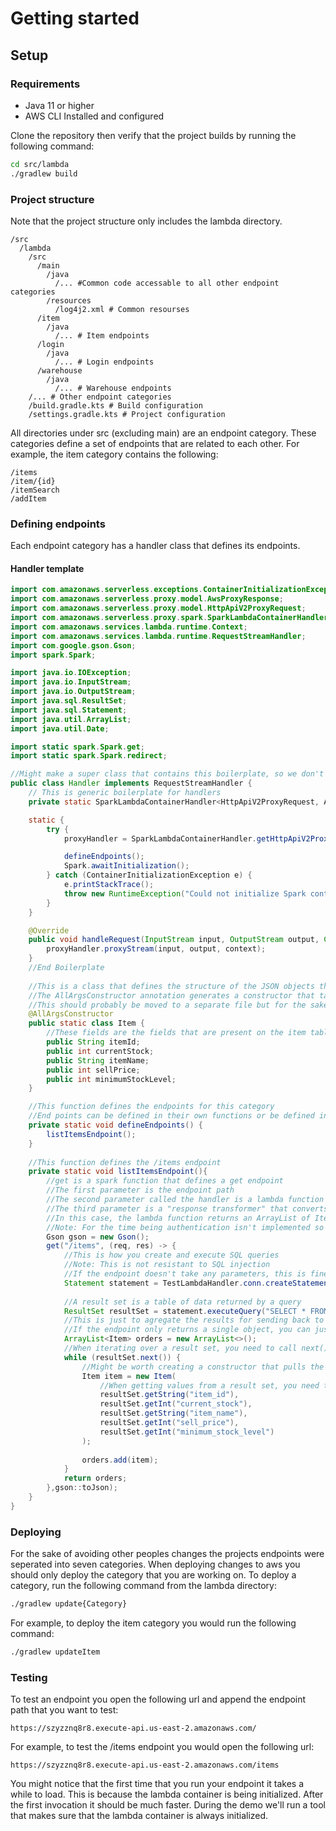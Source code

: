 # Getting started

## Setup
### Requirements
- Java 11 or higher
- AWS CLI Installed and configured

Clone the repository then verify that the project builds by running the following command:
```bash 
cd src/lambda
./gradlew build
```
### Project structure
Note that the project structure only includes the lambda directory.
```
/src
  /lambda
    /src
      /main
        /java
          /... #Common code accessable to all other endpoint categories
        /resources
          /log4j2.xml # Common resourses
      /item
        /java
          /... # Item endpoints
      /login
        /java
          /... # Login endpoints
      /warehouse
        /java
          /... # Warehouse endpoints
    /... # Other endpoint categories
    /build.gradle.kts # Build configuration
    /settings.gradle.kts # Project configuration
```
All directories under src (excluding main) are an endpoint category. These categories define a set of endpoints that are related to each other. 
For example, the item category contains the following:

```
/items
/item/{id}
/itemSearch
/addItem
```

### Defining endpoints

Each endpoint category has a handler class that defines its endpoints.

#### Handler template
```java
import com.amazonaws.serverless.exceptions.ContainerInitializationException;
import com.amazonaws.serverless.proxy.model.AwsProxyResponse;
import com.amazonaws.serverless.proxy.model.HttpApiV2ProxyRequest;
import com.amazonaws.serverless.proxy.spark.SparkLambdaContainerHandler;
import com.amazonaws.services.lambda.runtime.Context;
import com.amazonaws.services.lambda.runtime.RequestStreamHandler;
import com.google.gson.Gson;
import spark.Spark;

import java.io.IOException;
import java.io.InputStream;
import java.io.OutputStream;
import java.sql.ResultSet;
import java.sql.Statement;
import java.util.ArrayList;
import java.util.Date;

import static spark.Spark.get;
import static spark.Spark.redirect;

//Might make a super class that contains this boilerplate, so we don't need to repeat it.
public class Handler implements RequestStreamHandler {
    // This is generic boilerplate for handlers
    private static SparkLambdaContainerHandler<HttpApiV2ProxyRequest, AwsProxyResponse> proxyHandler;

    static {
        try {
            proxyHandler = SparkLambdaContainerHandler.getHttpApiV2ProxyHandler();

            defineEndpoints();
            Spark.awaitInitialization();
        } catch (ContainerInitializationException e) {
            e.printStackTrace();
            throw new RuntimeException("Could not initialize Spark container", e);
        }
    }

    @Override
    public void handleRequest(InputStream input, OutputStream output, Context context) throws IOException {
        proxyHandler.proxyStream(input, output, context);
    }
    //End Boilerplate
    
    //This is a class that defines the structure of the JSON objects that are returned by the /items endpoint
    //The AllArgsConstructor annotation generates a constructor that takes all the fields as parameters
    //This should probably be moved to a separate file but for the sake of documentation I'm keeping it here
    @AllArgsConstructor
    public static class Item {
        //These fields are the fields that are present on the item table
        public String itemId;
        public int currentStock;
        public String itemName;
        public int sellPrice;
        public int minimumStockLevel;
    }

    //This function defines the endpoints for this category
    //End points can be defined in their own functions or be defined in the defineEndpoints function
    private static void defineEndpoints() {
        listItemsEndpoint();
    }
    
    //This function defines the /items endpoint
    private static void listItemsEndpoint(){
        //get is a spark function that defines a get endpoint
        //The first parameter is the endpoint path
        //The second parameter called the handler is a lambda function that is called when the endpoint is called
        //The third parameter is a "response transformer" that converts the return value of the handler function into a string
        //In this case, the lambda function returns an ArrayList of Item objects and the response transformer converts it to JSON Array
        //Note: For the time being authentication isn't implemented so anyone can access this endpoint
        Gson gson = new Gson();
        get("/items", (req, res) -> {
            //This is how you create and execute SQL queries
            //Note: This is not resistant to SQL injection
            //If the endpoint doesn't take any parameters, this is fine
            Statement statement = TestLambdaHandler.conn.createStatement();
            
            //A result set is a table of data returned by a query
            ResultSet resultSet = statement.executeQuery("SELECT * FROM item;");
            //This is just to agregate the results for sending back to the client
            //If the endpoint only returns a single object, you can just return it instead of using a list.
            ArrayList<Item> orders = new ArrayList<>();
            //When iterating over a result set, you need to call next() to move to the next row
            while (resultSet.next()) {
                //Might be worth creating a constructor that pulls the values from a ResultSet
                Item item = new Item(
                    //When getting values from a result set, you need to specify the column name or index
                    resultSet.getString("item_id"),
                    resultSet.getInt("current_stock"),
                    resultSet.getString("item_name"),
                    resultSet.getInt("sell_price"),
                    resultSet.getInt("minimum_stock_level")
                );
                
                orders.add(item);
            }
            return orders;
        },gson::toJson);
    }
}

```

### Deploying

For the sake of avoiding other peoples changes the projects endpoints were seperated into seven categories.
When deploying changes to aws you should only deploy the category that you are working on.
To deploy a category, run the following command from the lambda directory:
```bash
./gradlew update{Category}
```

For example, to deploy the item category you would run the following command:
```bash
./gradlew updateItem
```

### Testing

To test an endpoint you open the following url and append the endpoint path that you want to test:

```
https://szyzznq8r8.execute-api.us-east-2.amazonaws.com/
```

For example, to test the /items endpoint you would open the following url:

```
https://szyzznq8r8.execute-api.us-east-2.amazonaws.com/items
```
You might notice that the first time that you run your endpoint it takes a while to load.
This is because the lambda container is being initialized. After the first invocation it should be much faster.
During the demo we'll run a tool that makes sure that the lambda container is always initialized.